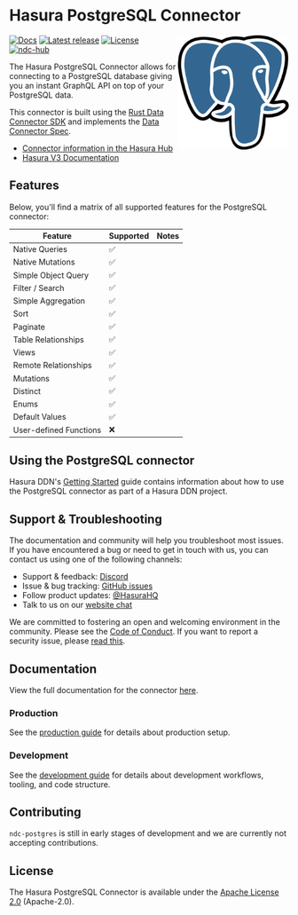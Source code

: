 # Hasura PostgreSQL Connector

<a href="https://hasura.io/"><img src="./docs/logo.png" align="right" width="200"></a>

[![Docs](https://img.shields.io/badge/docs-v3.x-brightgreen.svg?style=flat)](https://hasura.io/docs/3.0/connectors/postgresql)
[![Latest release](https://img.shields.io/github/v/release/hasura/ndc-postgres)](https://github.com/hasura/ndc-postgres/releases/latest)
[![License](https://img.shields.io/badge/license-Apache--2.0-purple.svg?style=flat)](LICENSE.txt)
[![ndc-hub](https://img.shields.io/badge/ndc--hub-postgres-blue.svg?style=flat)](https://hasura.io/connectors/postgres)

The Hasura PostgreSQL Connector allows for connecting to a PostgreSQL database giving you an instant
GraphQL API on top of your PostgreSQL data.

This connector is built using the [Rust Data Connector SDK](https://github.com/hasura/ndc-sdk-rs)
and implements the [Data Connector Spec](https://github.com/hasura/ndc-spec).

- [Connector information in the Hasura Hub](https://hasura.io/connectors/postgres)
- [Hasura V3 Documentation](https://hasura.io/docs/3.0)

## Features

Below, you'll find a matrix of all supported features for the PostgreSQL connector:

| Feature                | Supported | Notes |
| ---------------------- | --------- | ----- |
| Native Queries         | ✅      |       |
| Native Mutations       | ✅      |       |
| Simple Object Query    | ✅      |       |
| Filter / Search        | ✅      |       |
| Simple Aggregation     | ✅      |       |
| Sort                   | ✅      |       |
| Paginate               | ✅      |       |
| Table Relationships    | ✅      |       |
| Views                  | ✅      |       |
| Remote Relationships   | ✅      |       |
| Mutations              | ✅      |       |
| Distinct               | ✅      |       |
| Enums                  | ✅      |       |
| Default Values         | ✅      |       |
| User-defined Functions | ❌     |       |

## Using the PostgreSQL connector

Hasura DDN's [Getting Started](https://hasura.io/docs/3.0/getting-started/build/connect-to-data/connect-a-source?db=PostgreSQL)
guide contains information about how to use the PostgreSQL connector as part of a Hasura DDN project.

## Support & Troubleshooting

The documentation and community will help you troubleshoot most issues.
If you have encountered a bug or need to get in touch with us, you can contact us using one of the following channels:

- Support & feedback: [Discord](https://discord.gg/hasura)
- Issue & bug tracking: [GitHub issues](https://github.com/hasura/graphql-engine/issues)
- Follow product updates: [@HasuraHQ](https://twitter.com/hasurahq)
- Talk to us on our [website chat](https://hasura.io)

We are committed to fostering an open and welcoming environment in the community.
Please see the [Code of Conduct](./docs/code-of-conduct.md).
If you want to report a security issue, please [read this](./docs/security.md).

## Documentation

View the full documentation for the connector [here](./docs/readme.md).

### Production

See the [production guide](./docs/production.md) for details about production setup.

### Development

See the [development guide](./docs/development.md) for details about development workflows, tooling, and code structure.

## Contributing

`ndc-postgres` is still in early stages of development and we are currently not accepting contributions.

## License

The Hasura PostgreSQL Connector is available under the [Apache License 2.0](https://www.apache.org/licenses/LICENSE-2.0) (Apache-2.0).
